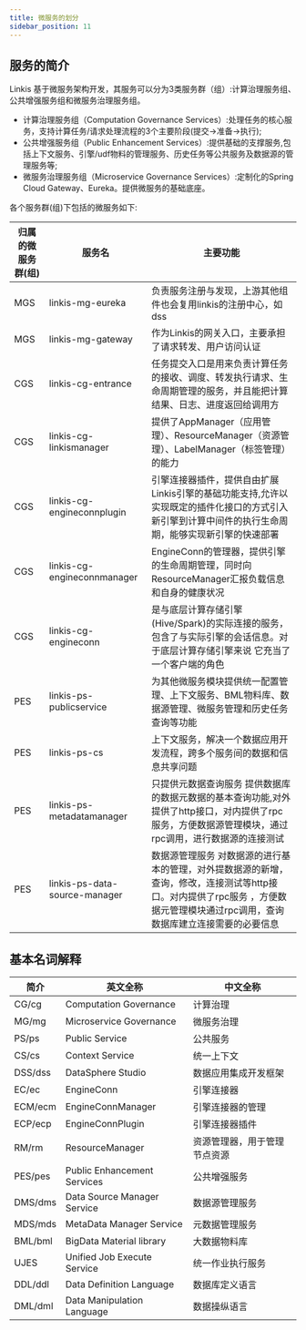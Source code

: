 ```yaml
---
title: 微服务的划分
sidebar_position: 11
---
```

## 服务的简介

Linkis 基于微服务架构开发，其服务可以分为3类服务群（组）:计算治理服务组、公共增强服务组和微服务治理服务组。
- 计算治理服务组（Computation Governance Services）:处理任务的核心服务，支持计算任务/请求处理流程的3个主要阶段(提交->准备->执行);
- 公共增强服务组（Public Enhancement Services）:提供基础的支撑服务,包括上下文服务、引擎/udf物料的管理服务、历史任务等公共服务及数据源的管理服务等;
- 微服务治理服务组（Microservice Governance Services）:定制化的Spring Cloud Gateway、Eureka。提供微服务的基础底座。

各个服务群(组)下包括的微服务如下:

|   归属的微服务群(组)   |  服务名    |    主要功能  |
| ----        | ----              | ----              |
|     MGS      | linkis-mg-eureka | 负责服务注册与发现，上游其他组件也会复用linkis的注册中心，如dss|
|     MGS      | linkis-mg-gateway | 作为Linkis的网关入口，主要承担了请求转发、用户访问认证 |
|     CGS      | linkis-cg-entrance | 任务提交入口是用来负责计算任务的接收、调度、转发执行请求、生命周期管理的服务，并且能把计算结果、日志、进度返回给调用方                  |
|     CGS      | linkis-cg-linkismanager|提供了AppManager（应用管理）、ResourceManager（资源管理）、LabelManager（标签管理）的能力                   |
|     CGS      | linkis-cg-engineconnplugin| 引擎连接器插件，提供自由扩展Linkis引擎的基础功能支持,允许以实现既定的插件化接口的方式引入新引擎到计算中间件的执行生命周期，能够实现新引擎的快速部署 |
|     CGS      | linkis-cg-engineconnmanager | EngineConn的管理器，提供引擎的生命周期管理，同时向ResourceManager汇报负载信息和自身的健康状况  |
|     CGS      | linkis-cg-engineconn| 是与底层计算存储引擎(Hive/Spark)的实际连接的服务，包含了与实际引擎的会话信息。对于底层计算存储引擎来说 它充当了一个客户端的角色                  |
|     PES      | linkis-ps-publicservice|为其他微服务模块提供统一配置管理、上下文服务、BML物料库、数据源管理、微服务管理和历史任务查询等功能                   |
|     PES      | linkis-ps-cs | 上下文服务，解决一个数据应用开发流程，跨多个服务间的数据和信息共享问题                  |
|     PES      | linkis-ps-metadatamanager|       只提供元数据查询服务 提供数据库的数据元数据的基本查询功能,对外提供了http接口，对内提供了rpc服务，方便数据源管理模块，通过rpc调用，进行数据源的连接测试           |
|     PES      | linkis-ps-data-source-manager | 数据源管理服务 对数据源的进行基本的管理，对外提数据源的新增，查询，修改，连接测试等http接口。对内提供了rpc服务 ，方便数据元管理模块通过rpc调用，查询数据库建立连接需要的必要信息|


## 基本名词解释
| 简介     | 英文全称                        | 中文全称             |
|-------- |-------------------------        |---------------------|
| CG/cg   | Computation Governance          | 计算治理             |
| MG/mg   | Microservice Governance         | 微服务治理           |
| PS/ps      | Public Service                  | 公共服务             |
| CS/cs      | Context Service                 | 统一上下文           |
| DSS/dss     | DataSphere Studio               | 数据应用集成开发框架  |
| EC/ec   | EngineConn                      | 引擎连接器           |
| ECM/ecm | EngineConnManager               | 引擎连接器的管理      |
| ECP/ecp | EngineConnPlugin                | 引擎连接器插件        |
| RM/rm   | ResourceManager                 | 资源管理器，用于管理节点资源     |
| PES/pes | Public Enhancement Services      | 公共增强服务          |
| DMS/dms | Data Source Manager Service     | 数据源管理服务        |
| MDS/mds | MetaData Manager Service        | 元数据管理服务        |
| BML/bml | BigData Material library        | 大数据物料库          |
| UJES    | Unified Job Execute Service     | 统一作业执行服务      |
| DDL/ddl | Data Definition Language        | 数据库定义语言        |
| DML/dml | Data Manipulation Language      | 数据操纵语言          |
